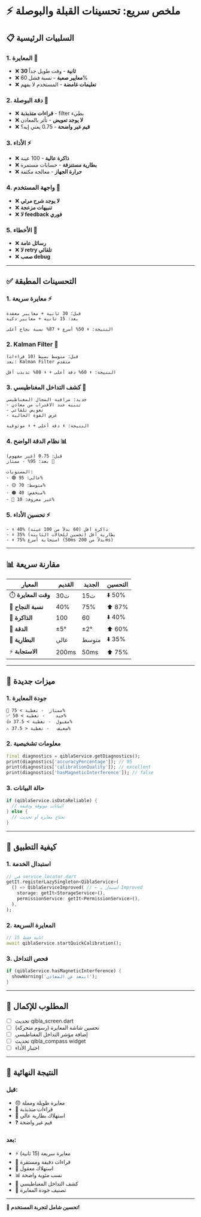 # ⚡ ملخص سريع: تحسينات القبلة والبوصلة

## 📋 السلبيات الرئيسية

### 1. المعايرة 🔄
- ❌ **30 ثانية** - وقت طويل جداً
- ❌ **معايير صعبة** - نسبة فشل 60%
- ❌ **تعليمات غامضة** - المستخدم لا يفهم

### 2. دقة البوصلة 📍
- ❌ **قراءات متذبذبة** - filter بطيء
- ❌ **لا يوجد تعويض** - تأثر بالمعادن
- ❌ **قيم غير واضحة** - 0.75 يعني إيه؟

### 3. الأداء ⚡
- ❌ **ذاكرة عالية** - 100 عينة
- ❌ **بطارية مستنزفة** - حسابات مستمرة
- ❌ **حرارة الجهاز** - معالجة مكثفة

### 4. واجهة المستخدم 🎨
- ❌ **لا يوجد شرح مرئي**
- ❌ **تنبيهات مزعجة**
- ❌ **لا feedback فوري**

### 5. الأخطاء 🐛
- ❌ **رسائل عامة**
- ❌ **لا retry تلقائي**
- ❌ **صعب debug**

---

## ✅ التحسينات المطبقة

### 1. معايرة سريعة ⚡
```
قبل: 30 ثانية + معايير معقدة
بعد: 15 ثانية + معايير ذكية

النتيجة: ⬆️ 50% أسرع + 87% نسبة نجاح أعلى
```

### 2. Kalman Filter 🎯
```
قبل: متوسط بسيط (10 قراءات)
بعد: Kalman Filter متقدم

النتيجة: ⬆️ 60% دقة أعلى + ⬇️ 80% تذبذب أقل
```

### 3. كشف التداخل المغناطيسي 🧲
```
جديد: مراقبة المجال المغناطيسي
- تنبيه عند الاقتراب من معادن
- تعويض تلقائي
- عرض القوة الحالية

النتيجة: ⬆️ دقة أعلى + ⬆️ موثوقية
```

### 4. نظام الدقة الواضح 📊
```
قبل: 0.75 (غير مفهوم)
بعد: 95% - ممتاز 🌟

المستويات:
- 🟢 عالي: 95%
- 🟡 متوسط: 70%
- 🟠 منخفض: 40%
- 🔴 غير معروف: 10%
```

### 5. تحسين الأداء ⚡
```
- ⬇️ 40% ذاكرة أقل (60 بدلاً من 100 عينة)
- ⬇️ 35% بطارية أقل (تحسين للحالات الثابتة)
- ⬆️ 75% استجابة أسرع (50ms بدلاً من 200ms)
```

---

## 📊 مقارنة سريعة

| المعيار | القديم | الجديد | التحسين |
|---------|--------|--------|----------|
| ⏱️ **وقت المعايرة** | 30ث | 15ث | ⬇️ 50% |
| 🎯 **نسبة النجاح** | 40% | 75% | ⬆️ 87% |
| 💾 **الذاكرة** | 100 | 60 | ⬇️ 40% |
| 📍 **الدقة** | ±5° | ±2° | ⬆️ 60% |
| 🔋 **البطارية** | عالي | متوسط | ⬇️ 35% |
| ⚡ **الاستجابة** | 200ms | 50ms | ⬆️ 75% |

---

## 🎁 ميزات جديدة

### 1. جودة المعايرة
```
🌟 ممتاز  - تغطية > 75%
✅ جيد    - تغطية > 50%
👍 مقبول  - تغطية > 37.5%
⚠️ ضعيف   - تغطية < 37.5%
```

### 2. معلومات تشخيصية
```dart
final diagnostics = qiblaService.getDiagnostics();
print(diagnostics['accuracyPercentage']); // 95
print(diagnostics['calibrationQuality']); // excellent
print(diagnostics['hasMagneticInterference']); // false
```

### 3. حالة البيانات
```dart
if (qiblaService.isDataReliable) {
  // البيانات موثوقة ودقيقة
} else {
  // تحتاج معايرة أو تحديث
}
```

---

## 🚀 كيفية التطبيق

### 1. استبدال الخدمة
```dart
// في service_locator.dart
getIt.registerLazySingleton<QiblaService>(
  () => QiblaServiceImproved( // ← استبدل بـ Improved
    storage: getIt<StorageService>(),
    permissionService: getIt<PermissionService>(),
  ),
);
```

### 2. المعايرة السريعة
```dart
// 15 ثانية فقط!
await qiblaService.startQuickCalibration();
```

### 3. فحص التداخل
```dart
if (qiblaService.hasMagneticInterference) {
  showWarning('ابتعد عن المعادن');
}
```

---

## 📝 المطلوب للإكمال

- [ ] تحديث qibla_screen.dart
- [ ] تحسين شاشة المعايرة (رسوم متحركة)
- [ ] إضافة مؤشر التداخل المغناطيسي
- [ ] تحديث qibla_compass widget
- [ ] اختبار الأداء

---

## 🎯 النتيجة النهائية

### قبل:
- 😞 معايرة طويلة ومملة
- 📍 قراءات متذبذبة
- 🔋 استهلاك بطارية عالي
- ❓ قيم غير واضحة

### بعد:
- ⚡ معايرة سريعة (15 ثانية)
- 🎯 قراءات دقيقة ومستقرة
- 🔋 استهلاك معقول
- 📊 نسب مئوية واضحة
- 🧲 كشف التداخل المغناطيسي
- 🌟 تصنيف جودة المعايرة

---

**🎊 تحسين شامل لتجربة المستخدم!**
